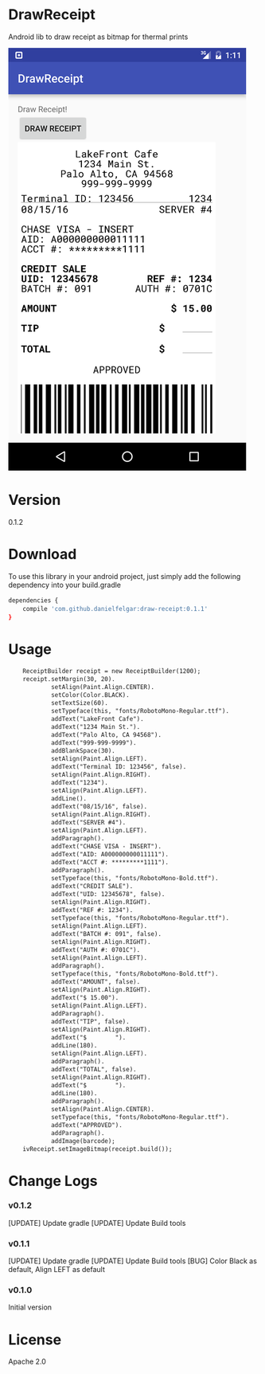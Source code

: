 # DrawReceipt
Android lib to draw receipt as bitmap for thermal prints

![Screenshot](DrawReceiptScreenshot.png)

# Version

0.1.2

# Download
To use this library in your android project, just simply add the following dependency into your build.gradle

```sh
dependencies {
    compile 'com.github.danielfelgar:draw-receipt:0.1.1'
}
```


# Usage

        ReceiptBuilder receipt = new ReceiptBuilder(1200);
        receipt.setMargin(30, 20).
                setAlign(Paint.Align.CENTER).
                setColor(Color.BLACK).
                setTextSize(60).
                setTypeface(this, "fonts/RobotoMono-Regular.ttf").
                addText("LakeFront Cafe").
                addText("1234 Main St.").
                addText("Palo Alto, CA 94568").
                addText("999-999-9999").
                addBlankSpace(30).
                setAlign(Paint.Align.LEFT).
                addText("Terminal ID: 123456", false).
                setAlign(Paint.Align.RIGHT).
                addText("1234").
                setAlign(Paint.Align.LEFT).
                addLine().
                addText("08/15/16", false).
                setAlign(Paint.Align.RIGHT).
                addText("SERVER #4").
                setAlign(Paint.Align.LEFT).
                addParagraph().
                addText("CHASE VISA - INSERT").
                addText("AID: A000000000011111").
                addText("ACCT #: *********1111").
                addParagraph().
                setTypeface(this, "fonts/RobotoMono-Bold.ttf").
                addText("CREDIT SALE").
                addText("UID: 12345678", false).
                setAlign(Paint.Align.RIGHT).
                addText("REF #: 1234").
                setTypeface(this, "fonts/RobotoMono-Regular.ttf").
                setAlign(Paint.Align.LEFT).
                addText("BATCH #: 091", false).
                setAlign(Paint.Align.RIGHT).
                addText("AUTH #: 0701C").
                setAlign(Paint.Align.LEFT).
                addParagraph().
                setTypeface(this, "fonts/RobotoMono-Bold.ttf").
                addText("AMOUNT", false).
                setAlign(Paint.Align.RIGHT).
                addText("$ 15.00").
                setAlign(Paint.Align.LEFT).
                addParagraph().
                addText("TIP", false).
                setAlign(Paint.Align.RIGHT).
                addText("$        ").
                addLine(180).
                setAlign(Paint.Align.LEFT).
                addParagraph().
                addText("TOTAL", false).
                setAlign(Paint.Align.RIGHT).
                addText("$        ").
                addLine(180).
                addParagraph().
                setAlign(Paint.Align.CENTER).
                setTypeface(this, "fonts/RobotoMono-Regular.ttf").
                addText("APPROVED").
                addParagraph().
                addImage(barcode);
        ivReceipt.setImageBitmap(receipt.build());
# Change Logs

### v0.1.2

[UPDATE] Update gradle
[UPDATE] Update Build tools

### v0.1.1

[UPDATE] Update gradle
[UPDATE] Update Build tools
   [BUG] Color Black as default, Align LEFT as default

### v0.1.0

Initial version

# License

Apache 2.0

